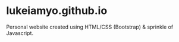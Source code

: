 # lukeiamyo.github.io
Personal website created using HTML/CSS (Bootstrap) & sprinkle of Javascript.
